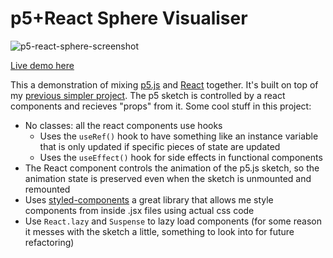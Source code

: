 # p5+React Sphere Visualiser

![p5-react-sphere-screenshot](https://user-images.githubusercontent.com/3056543/54948554-ce53c180-4f34-11e9-8edb-2cb4083cd0e0.PNG)

[Live demo here](https://p5-react-sphere.netlify.com/)

This a demonstration of mixing [p5.js](https://github.com/processing/p5.js) and [React](https://github.com/facebook/react) together. It's built on top of my [previous simpler project](https://github.com/PARC6502/basic-p5-react). The p5 sketch is controlled by a react components and recieves "props" from it. Some cool stuff in this project:

- No classes: all the react components use hooks
  - Uses the `useRef()` hook to have something like an instance variable that is only updated if specific pieces of state are updated
  - Uses the `useEffect()` hook for side effects in functional components
- The React component controls the animation of the p5.js sketch, so the animation state is preserved even when the sketch is unmounted and remounted
- Uses [styled-components](https://github.com/styled-components/styled-components) a great library that allows me style components from inside .jsx files using actual css code
- Use `React.lazy` and `Suspense` to lazy load components (for some reason it messes with the sketch a little, something to look into for future refactoring)
